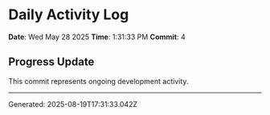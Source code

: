 # Daily Activity Log

**Date**: Wed May 28 2025
**Time**: 1:31:33 PM
**Commit**: 4

## Progress Update

This commit represents ongoing development activity.

---
Generated: 2025-08-19T17:31:33.042Z
